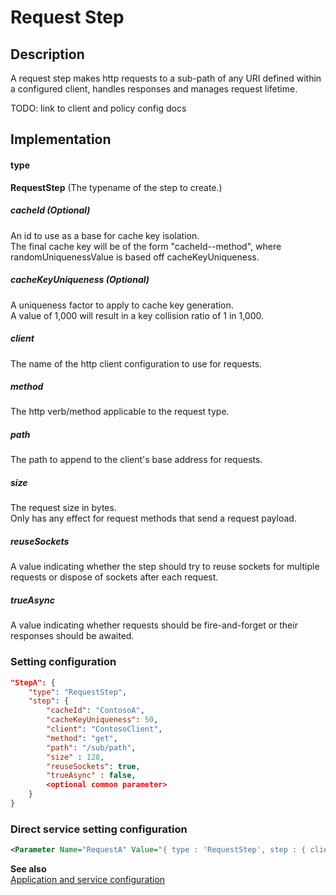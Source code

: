# Request Step

## Description
A request step makes http requests to a sub-path of any URI defined within a configured client, handles responses and manages request lifetime.

<aside class="warning">
TODO: link to client and policy config docs
</aside>

## Implementation
#### type
__RequestStep__ (The typename of the step to create.)

##### cacheId (Optional)
An id to use as a base for cache key isolation.<br/>
The final cache key will be of the form "cacheId-<randomUniquenessValue>-method", where randomUniquenessValue is based off cacheKeyUniqueness.

##### cacheKeyUniqueness (Optional)
A uniqueness factor to apply to cache key generation.<br/>
A value of 1,000 will result in a key collision ratio of 1 in 1,000.

##### client
The name of the http client configuration to use for requests.

##### method
The http verb/method applicable to the request type.

##### path
The path to append to the client's base address for requests.

##### size
The request size in bytes.<br/>
Only has any effect for request methods that send a request payload.

##### reuseSockets
A value indicating whether the step should try to reuse sockets for multiple requests or dispose of sockets after each request.

##### trueAsync
A value indicating whether requests should be fire-and-forget or their responses should be awaited.

### Setting configuration
```json
"StepA": {
    "type": "RequestStep",
    "step": {
        "cacheId": "ContosoA",
        "cacheKeyUniqueness": 50,
        "client": "ContosoClient",
        "method": "get",
        "path": "/sub/path",
        "size" : 128,
        "reuseSockets": true,
        "trueAsync" : false,
        <optional common parameter>
    }
}
```

### Direct service setting configuration
```xml
<Parameter Name="RequestA" Value="{ type : 'RequestStep', step : { client : 'ContosoClient', size : 128, trueAsync : false, method : 'get', cacheKeyUniqueness : 50, reuseSockets : true, path : '/sub/path', cacheId : 'ContosoA' } }" />
```

__See also__<br/>
[Application and service configuration](./Step.md)